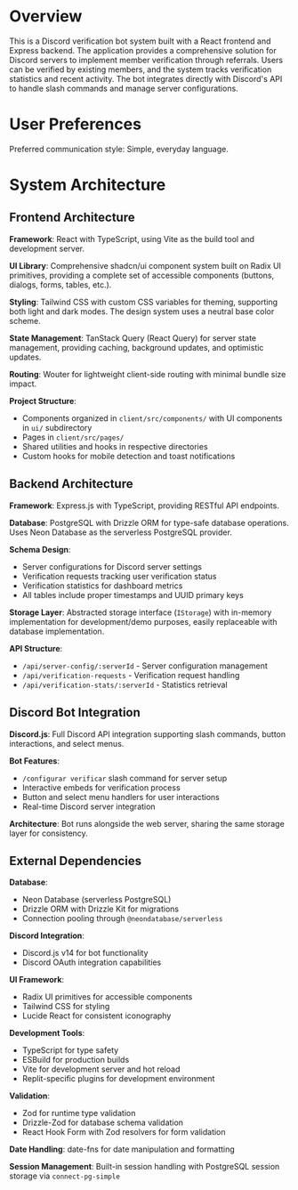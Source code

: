 # Overview

This is a Discord verification bot system built with a React frontend and Express backend. The application provides a comprehensive solution for Discord servers to implement member verification through referrals. Users can be verified by existing members, and the system tracks verification statistics and recent activity. The bot integrates directly with Discord's API to handle slash commands and manage server configurations.

# User Preferences

Preferred communication style: Simple, everyday language.

# System Architecture

## Frontend Architecture

**Framework**: React with TypeScript, using Vite as the build tool and development server.

**UI Library**: Comprehensive shadcn/ui component system built on Radix UI primitives, providing a complete set of accessible components (buttons, dialogs, forms, tables, etc.).

**Styling**: Tailwind CSS with custom CSS variables for theming, supporting both light and dark modes. The design system uses a neutral base color scheme.

**State Management**: TanStack Query (React Query) for server state management, providing caching, background updates, and optimistic updates.

**Routing**: Wouter for lightweight client-side routing with minimal bundle size impact.

**Project Structure**: 
- Components organized in `client/src/components/` with UI components in `ui/` subdirectory
- Pages in `client/src/pages/`
- Shared utilities and hooks in respective directories
- Custom hooks for mobile detection and toast notifications

## Backend Architecture

**Framework**: Express.js with TypeScript, providing RESTful API endpoints.

**Database**: PostgreSQL with Drizzle ORM for type-safe database operations. Uses Neon Database as the serverless PostgreSQL provider.

**Schema Design**: 
- Server configurations for Discord server settings
- Verification requests tracking user verification status
- Verification statistics for dashboard metrics
- All tables include proper timestamps and UUID primary keys

**Storage Layer**: Abstracted storage interface (`IStorage`) with in-memory implementation for development/demo purposes, easily replaceable with database implementation.

**API Structure**:
- `/api/server-config/:serverId` - Server configuration management
- `/api/verification-requests` - Verification request handling
- `/api/verification-stats/:serverId` - Statistics retrieval

## Discord Bot Integration

**Discord.js**: Full Discord API integration supporting slash commands, button interactions, and select menus.

**Bot Features**:
- `/configurar verificar` slash command for server setup
- Interactive embeds for verification process
- Button and select menu handlers for user interactions
- Real-time Discord server integration

**Architecture**: Bot runs alongside the web server, sharing the same storage layer for consistency.

## External Dependencies

**Database**: 
- Neon Database (serverless PostgreSQL)
- Drizzle ORM with Drizzle Kit for migrations
- Connection pooling through `@neondatabase/serverless`

**Discord Integration**:
- Discord.js v14 for bot functionality
- Discord OAuth integration capabilities

**UI Framework**:
- Radix UI primitives for accessible components
- Tailwind CSS for styling
- Lucide React for consistent iconography

**Development Tools**:
- TypeScript for type safety
- ESBuild for production builds
- Vite for development server and hot reload
- Replit-specific plugins for development environment

**Validation**: 
- Zod for runtime type validation
- Drizzle-Zod for database schema validation
- React Hook Form with Zod resolvers for form validation

**Date Handling**: date-fns for date manipulation and formatting

**Session Management**: Built-in session handling with PostgreSQL session storage via `connect-pg-simple`